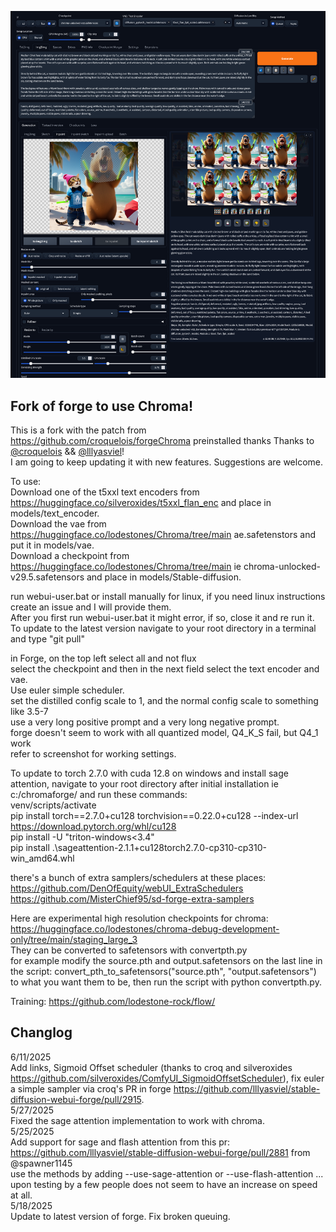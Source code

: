 ![GUI Screenshot](images/screenshot.png)

## Fork of forge to use Chroma!

This is a fork with the patch from https://github.com/croquelois/forgeChroma preinstalled thanks Thanks to [@croquelois](https://github.com/croquelois) && [@lllyasviel](https://github.com/lllyasviel)!   
I am going to keep updating it with new features. Suggestions are welcome.  

To use:  
Download one of the t5xxl text encoders from https://huggingface.co/silveroxides/t5xxl_flan_enc and place in models/text_encoder.  
Download the vae from https://huggingface.co/lodestones/Chroma/tree/main ae.safetenstors and put it in models/vae.  
Download a checkpoint from https://huggingface.co/lodestones/Chroma/tree/main ie chroma-unlocked-v29.5.safetensors and place in models/Stable-diffusion.  

run webui-user.bat or install manually for linux, if you need linux instructions create an issue and I will provide them.  
After you first run webui-user.bat it might error, if so, close it and re run it.  
To update to the latest version navigate to your root directory in a terminal and type "git pull"  

in Forge, on the top left select all and not flux  
select the checkpoint and then in the next field select the text encoder and vae.  
Use euler simple scheduler.  
set the distilled config scale to 1, and the normal config scale to something like 3.5-7  
use a very long positive prompt and a very long negative prompt.  
forge doesn't seem to work with all quantized model, Q4_K_S fail, but Q4_1 work  
refer to screenshot for working settings.  

To update to torch 2.7.0 with cuda 12.8 on windows and install sage attention, navigate to your root directory after initial installation ie c:/chromaforge/ and run these commands:  
venv/scripts/activate  
pip install torch==2.7.0+cu128 torchvision==0.22.0+cu128 --index-url https://download.pytorch.org/whl/cu128  
pip install -U "triton-windows<3.4"  
pip install .\sageattention-2.1.1+cu128torch2.7.0-cp310-cp310-win_amd64.whl  

there's a bunch of extra samplers/schedulers at these places:  
https://github.com/DenOfEquity/webUI_ExtraSchedulers
https://github.com/MisterChief95/sd-forge-extra-samplers

Here are experimental high resolution checkpoints for chroma:  
https://huggingface.co/lodestones/chroma-debug-development-only/tree/main/staging_large_3  
They can be converted to safetensors with convertpth.py  
for example modify the source.pth and output.safetensors on the last line in the script: convert_pth_to_safetensors("source.pth", "output.safetensors") to what you want them to be, then run the script with python convertpth.py.  

Training: https://github.com/lodestone-rock/flow/  

## Changlog  
6/11/2025  
    Add links, Sigmoid Offset scheduler (thanks to croq and silveroxides https://github.com/silveroxides/ComfyUI_SigmoidOffsetScheduler), fix euler a simple sampler via croq's PR in forge https://github.com/lllyasviel/stable-diffusion-webui-forge/pull/2915.  
5/27/2025  
    Fixed the sage attention implementation to work with chroma.  
5/25/2025  
    Add support for sage and flash attention from this pr: https://github.com/lllyasviel/stable-diffusion-webui-forge/pull/2881  from @spawner1145  
    use the methods by adding --use-sage-attention or --use-flash-attention  ... upon testing by a few people does not seem to have an increase on speed at all.  
5/18/2025  
    Update to latest version of forge. Fix broken queuing.  